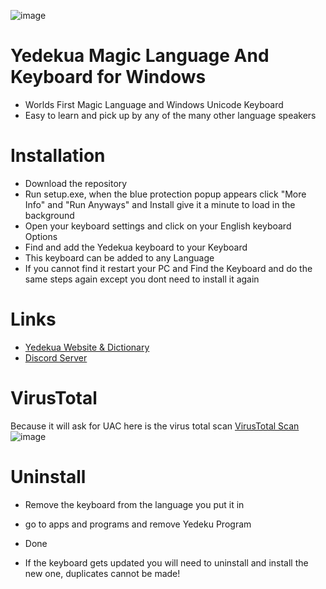 ![image](https://user-images.githubusercontent.com/57733446/162633149-d53c2198-75a5-483f-a133-820b5f7e1ba0.png)
# Yedekua Magic Language And Keyboard for Windows
* Worlds First Magic Language and Windows Unicode Keyboard
* Easy to learn and pick up by any of the many other language speakers

# Installation
* Download the repository
* Run setup.exe, when the blue protection popup appears click "More Info" and "Run Anyways" and Install give it a minute to load in the background
* Open your keyboard settings and click on your English keyboard Options
* Find and add the Yedekua keyboard to your Keyboard
* This keyboard can be added to any Language
* If you cannot find it restart your PC and Find the Keyboard and do the same steps again except you dont need to install it again

# Links
* [Yedekua Website & Dictionary](https://sites.google.com/view/yedekua/home)
* [Discord Server](https://discord.gg/24uCtxKCNH)

# VirusTotal
Because it will ask for UAC here is the virus total scan
[VirusTotal Scan](https://www.virustotal.com/gui/file/2c5e766d8880d95b04891ad921a99527dbf32d78d5f796bfcfdb69c85a0882ba?nocache=1)
![image](https://user-images.githubusercontent.com/57733446/162627935-1cf58783-bd79-435a-85bf-d883771fb087.png)

# Uninstall
* Remove the keyboard from the language you put it in
* go to apps and programs and remove Yedeku Program
* Done

* If the keyboard gets updated you will need to uninstall and install the new one, duplicates cannot be made!
